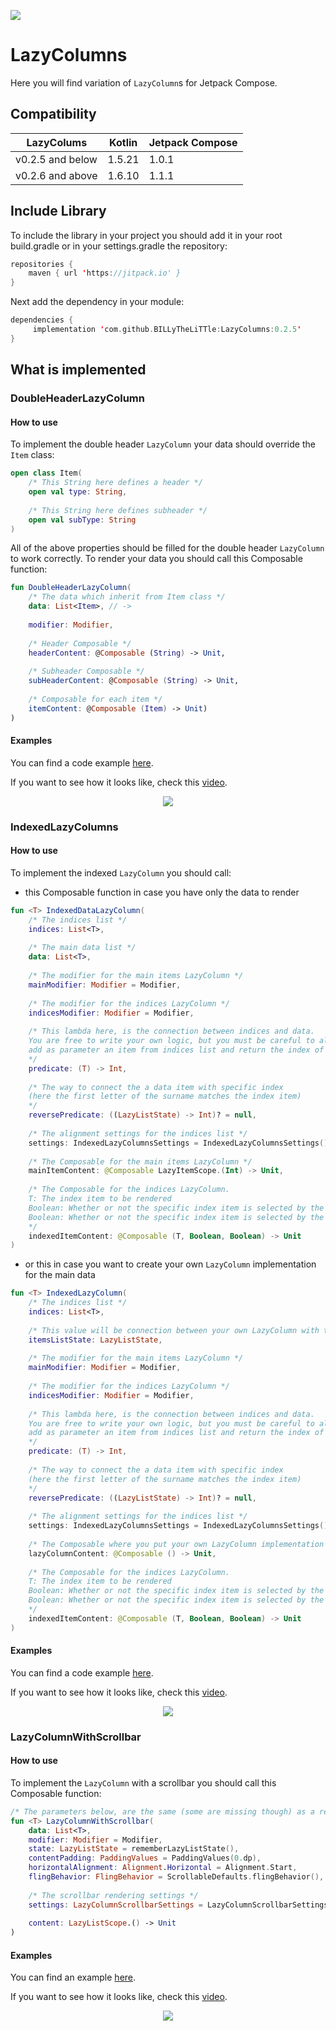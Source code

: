 [![](https://jitpack.io/v/BILLyTheLiTTle/LazyColumns.svg)](https://jitpack.io/#BILLyTheLiTTle/LazyColumns)

# LazyColumns
Here you will find variation of `LazyColumn`s for Jetpack Compose.

## Compatibility
| LazyColums  | Kotlin | Jetpack Compose  |
| ------------- | ------------- | ------------- |
| v0.2.5 and below  | 1.5.21  | 1.0.1  |
| v0.2.6 and above  | 1.6.10  | 1.1.1  |

## Include Library
To include the library in your project you should add it in your root build.gradle or in your settings.gradle the repository:
```kotlin
repositories {
	maven { url 'https://jitpack.io' }
}
```
Next add the dependency in your module:
```kotlin
dependencies {
	 implementation 'com.github.BILLyTheLiTTle:LazyColumns:0.2.5'
}
```

## What is implemented

### DoubleHeaderLazyColumn
#### How to use
To implement the double header `LazyColumn` your data should override the `Item` class:
```kotlin
open class Item(
    /* This String here defines a header */
    open val type: String,
    
    /* This String here defines subheader */
    open val subType: String
)
```
All of the above properties should be filled for the double header `LazyColumn` to work correctly.
To render your data you should call this Composable function:
```kotlin
fun DoubleHeaderLazyColumn(
    /* The data which inherit from Item class */
    data: List<Item>, // -> 
    
    modifier: Modifier,
    
    /* Header Composable */
    headerContent: @Composable (String) -> Unit,
    
    /* Subheader Composable */
    subHeaderContent: @Composable (String) -> Unit,
    
    /* Composable for each item */
    itemContent: @Composable (Item) -> Unit)
)
```

#### Examples
You can find a code example [here](https://github.com/BILLyTheLiTTle/LazyColumns/blob/main/app/src/main/java/com/billythelittle/lazycolumnsexample/doubleheader/ExampleBoubleHeaderList.kt).

If you want to see how it looks like, check this [video](https://youtu.be/VXfqgaCA_6w).

<p align="center">
	<a href="https://www.youtube.com/watch?v=VXfqgaCA_6w" target="_blank">
		<img src="https://img.youtube.com/vi/VXfqgaCA_6w/0.jpg">
	</a>
</p>

### IndexedLazyColumns
#### How to use
To implement the indexed `LazyColumn` you should call:
 - this Composable function in case you have only the data to render
```kotlin
fun <T> IndexedDataLazyColumn(
    /* The indices list */
    indices: List<T>,
    
    /* The main data list */
    data: List<T>,
    
    /* The modifier for the main items LazyColumn */
    mainModifier: Modifier = Modifier,
    
    /* The modifier for the indices LazyColumn */
    indicesModifier: Modifier = Modifier,
    
    /* This lambda here, is the connection between indices and data. 
    You are free to write your own logic, but you must be careful to always 
    add as parameter an item from indices list and return the index of an item from data.
    */
    predicate: (T) -> Int,
    
    /* The way to connect the a data item with specific index 
    (here the first letter of the surname matches the index item)
    */
    reversePredicate: ((LazyListState) -> Int)? = null,
    
    /* The alignment settings for the indices list */
    settings: IndexedLazyColumnsSettings = IndexedLazyColumnsSettings(),
    
    /* The Composable for the main items LazyColumn */
    mainItemContent: @Composable LazyItemScope.(Int) -> Unit,
    
    /* The Composable for the indices LazyColumn.
    T: The index item to be rendered
    Boolean: Whether or not the specific index item is selected by the user
    Boolean: Whether or not the specific index item is selected by the user has a match on the data list
    */
    indexedItemContent: @Composable (T, Boolean, Boolean) -> Unit
)
```
 - or this in case you want to create your own `LazyColumn` implementation for the main data
```kotlin
fun <T> IndexedLazyColumn(
    /* The indices list */
    indices: List<T>,
    
    /* This value will be connection between your own LazyColumn with the indices */
    itemsListState: LazyListState,
    
    /* The modifier for the main items LazyColumn */
    mainModifier: Modifier = Modifier,
    
    /* The modifier for the indices LazyColumn */
    indicesModifier: Modifier = Modifier,
    
    /* This lambda here, is the connection between indices and data. 
    You are free to write your own logic, but you must be careful to always 
    add as parameter an item from indices list and return the index of an item from data.
    */
    predicate: (T) -> Int,
    
    /* The way to connect the a data item with specific index 
    (here the first letter of the surname matches the index item)
    */
    reversePredicate: ((LazyListState) -> Int)? = null,
    
    /* The alignment settings for the indices list */
    settings: IndexedLazyColumnsSettings = IndexedLazyColumnsSettings(),
    
    /* The Composable where you put your own LazyColumn implementation */
    lazyColumnContent: @Composable () -> Unit,
    
    /* The Composable for the indices LazyColumn.
    T: The index item to be rendered
    Boolean: Whether or not the specific index item is selected by the user
    Boolean: Whether or not the specific index item is selected by the user has a match on the data list
    */
    indexedItemContent: @Composable (T, Boolean, Boolean) -> Unit
)
```
#### Examples
You can find a code example [here](https://github.com/BILLyTheLiTTle/LazyColumns/blob/main/app/src/main/java/com/billythelittle/lazycolumnsexample/indexed/ExampleIndexedLazyColumns.kt).

If you want to see how it looks like, check this [video](https://youtu.be/-LvYbSgeMwU).

<p align="center">
	<a href="https://www.youtube.com/watch?v=-LvYbSgeMwU" target="_blank">
		<img src="https://img.youtube.com/vi/-LvYbSgeMwU/0.jpg">
	</a>
</p>

### LazyColumnWithScrollbar
#### How to use
To implement the `LazyColumn` with a scrollbar you should call this Composable function:
```kotlin
/* The parameters below, are the same (some are missing though) as a regular LazyColumn implementation */
fun <T> LazyColumnWithScrollbar(
    data: List<T>,
    modifier: Modifier = Modifier,
    state: LazyListState = rememberLazyListState(),
    contentPadding: PaddingValues = PaddingValues(0.dp),
    horizontalAlignment: Alignment.Horizontal = Alignment.Start,
    flingBehavior: FlingBehavior = ScrollableDefaults.flingBehavior(),
    
    /* The scrollbar rendering settings */
    settings: LazyColumnScrollbarSettings = LazyColumnScrollbarSettings(),
    
    content: LazyListScope.() -> Unit
)
```
#### Examples
You can find an example [here](https://github.com/BILLyTheLiTTle/LazyColumns/blob/main/app/src/main/java/com/billythelittle/lazycolumnsexample/scrollbar/ExampleLazyColumnsWithScrollbar.kt).

If you want to see how it looks like, check this [video](https://youtube.com/shorts/YQ6H26Sf6CM).

<p align="center">
	<a href="https://www.youtube.com/watch?v=YQ6H26Sf6CM" target="_blank">
		<img src="https://img.youtube.com/vi/YQ6H26Sf6CM/0.jpg">
	</a>
</p>
